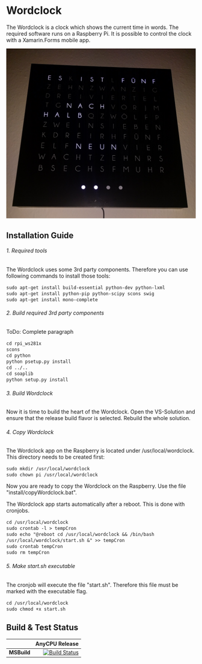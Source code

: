 # Wordclock

The Wordclock is a clock which shows the current time in words.
The required software runs on a Raspberry Pi.
It is possible to control the clock with a Xamarin.Forms mobile app.

![Wordclock](doc/clock.jpg)

## Installation Guide

###### 1. Required tools

The Wordclock uses some 3rd party components. Therefore you can use following commands to install those tools:
```
sudo apt-get install build-essential python-dev python-lxml
sudo apt-get install python-pip python-scipy scons swig
sudo apt-get install mono-complete
```

###### 2. Build required 3rd party components

ToDo: Complete paragraph
```
cd rpi_ws281x
scons
cd python
python psetup.py install
cd ../..
cd soaplib
python setup.py install
```

###### 3. Build Wordclock

Now it is time to build the heart of the Wordclock.
Open the VS-Solution and ensure that the release build flavor is selected.
Rebuild the whole solution.

###### 4. Copy Wordclock

The Wordclock app on the Raspberry is located under /usr/local/wordclock.
This directory needs to be created first:
```
sudo mkdir /usr/local/wordclock
sudo chown pi /usr/local/wordclock
```
Now you are ready to copy the Wordclock on the Raspberry.
Use the file "install/copyWordclock.bat".

The Wordclock app starts automatically after a reboot.
This is done with cronjobs.
```
cd /usr/local/wordclock
sudo crontab -l > tempCron
sudo echo "@reboot cd /usr/local/wordclock && /bin/bash /usr/local/wordclock/start.sh &" >> tempCron
sudo crontab tempCron
sudo rm tempCron
```

###### 5. Make start.sh executable

The cronjob will execute the file "start.sh".
Therefore this file must be marked with the executable flag.
```
cd /usr/local/wordclock
sudo chmod +x start.sh
```

## Build & Test Status
|    | AnyCPU Release  |
|:---|----------------:|
|**MSBuild**|[![Build Status](https://urmel11.visualstudio.com/_apis/public/build/definitions/1849ce58-018d-4889-97e2-cc20251f1722/2/badge)](https://urmel11.visualstudio.com/Wordclock/_build/index?definitionId=2)